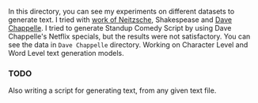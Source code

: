 In this directory, you can see my experiments on different datasets to generate text. I tried with [work of Neitzsche](https://plato.stanford.edu/entries/nietzsche/), Shakespease and [Dave Chappelle](https://en.wikipedia.org/wiki/Dave_Chappelle). I tried to generate Standup Comedy Script by using Dave Chappelle's Netflix specials, but the results were not satisfactory. You can see the data in `Dave Chappelle` directory. Working on Character Level and Word Level text generation models.

### TODO
Also writing a script for generating text, from any given text file.
